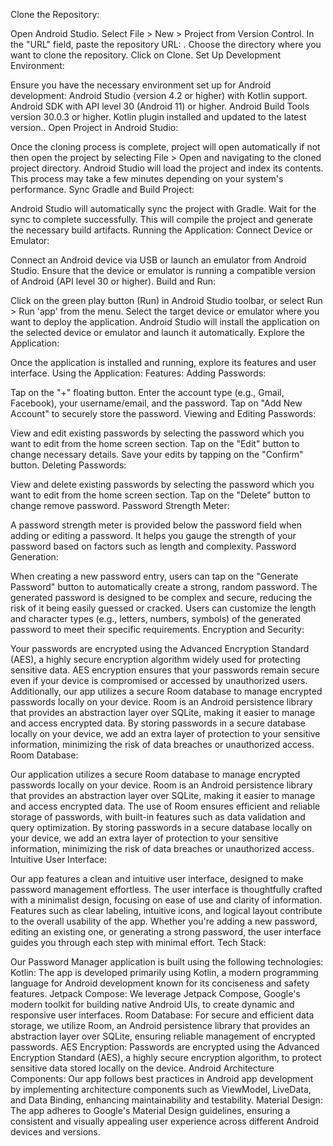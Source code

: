 Clone the Repository:

Open Android Studio.
Select File > New > Project from Version Control.
In the "URL" field, paste the repository URL: .
Choose the directory where you want to clone the repository.
Click on Clone.
Set Up Development Environment:

Ensure you have the necessary environment set up for Android development:
Android Studio (version 4.2 or higher) with Kotlin support.
Android SDK with API level 30 (Android 11) or higher.
Android Build Tools version 30.0.3 or higher.
Kotlin plugin installed and updated to the latest version..
Open Project in Android Studio:

Once the cloning process is complete, project will open automatically if not then open the project by selecting File > Open and navigating to the cloned project directory.
Android Studio will load the project and index its contents. This process may take a few minutes depending on your system's performance.
Sync Gradle and Build Project:

Android Studio will automatically sync the project with Gradle. Wait for the sync to complete successfully.
This will compile the project and generate the necessary build artifacts.
Running the Application:
Connect Device or Emulator:

Connect an Android device via USB or launch an emulator from Android Studio.
Ensure that the device or emulator is running a compatible version of Android (API level 30 or higher).
Build and Run:

Click on the green play button (Run) in Android Studio toolbar, or select Run > Run 'app' from the menu.
Select the target device or emulator where you want to deploy the application.
Android Studio will install the application on the selected device or emulator and launch it automatically.
Explore the Application:

Once the application is installed and running, explore its features and user interface.
Using the Application:
Features:
Adding Passwords:

Tap on the "+" floating button.
Enter the account type (e.g., Gmail, Facebook), your username/email, and the password.
Tap on "Add New Account" to securely store the password.
Viewing and Editing Passwords:

View and edit existing passwords by selecting the password which you want to edit from the home screen section.
Tap on the "Edit" button to change necessary details.
Save your edits by tapping on the "Confirm" button.
Deleting Passwords:

View and delete existing passwords by selecting the password which you want to edit from the home screen section.
Tap on the "Delete" button to change remove password.
Password Strength Meter:

A password strength meter is provided below the password field when adding or editing a password.
It helps you gauge the strength of your password based on factors such as length and complexity.
Password Generation:

When creating a new password entry, users can tap on the "Generate Password" button to automatically create a strong, random password.
The generated password is designed to be complex and secure, reducing the risk of it being easily guessed or cracked.
Users can customize the length and character types (e.g., letters, numbers, symbols) of the generated password to meet their specific requirements.
Encryption and Security:

Your passwords are encrypted using the Advanced Encryption Standard (AES), a highly secure encryption algorithm widely used for protecting sensitive data.
AES encryption ensures that your passwords remain secure even if your device is compromised or accessed by unauthorized users.
Additionally, our app utilizes a secure Room database to manage encrypted passwords locally on your device.
Room is an Android persistence library that provides an abstraction layer over SQLite, making it easier to manage and access encrypted data.
By storing passwords in a secure database locally on your device, we add an extra layer of protection to your sensitive information, minimizing the risk of data breaches or unauthorized access.
Room Database:

Our application utilizes a secure Room database to manage encrypted passwords locally on your device.
Room is an Android persistence library that provides an abstraction layer over SQLite, making it easier to manage and access encrypted data.
The use of Room ensures efficient and reliable storage of passwords, with built-in features such as data validation and query optimization.
By storing passwords in a secure database locally on your device, we add an extra layer of protection to your sensitive information, minimizing the risk of data breaches or unauthorized access.
Intuitive User Interface:

Our app features a clean and intuitive user interface, designed to make password management effortless.
The user interface is thoughtfully crafted with a minimalist design, focusing on ease of use and clarity of information.
Features such as clear labeling, intuitive icons, and logical layout contribute to the overall usability of the app.
Whether you're adding a new password, editing an existing one, or generating a strong password, the user interface guides you through each step with minimal effort.
Tech Stack:

Our Password Manager application is built using the following technologies:
Kotlin: The app is developed primarily using Kotlin, a modern programming language for Android development known for its conciseness and safety features.
Jetpack Compose: We leverage Jetpack Compose, Google's modern toolkit for building native Android UIs, to create dynamic and responsive user interfaces.
Room Database: For secure and efficient data storage, we utilize Room, an Android persistence library that provides an abstraction layer over SQLite, ensuring reliable management of encrypted passwords.
AES Encryption: Passwords are encrypted using the Advanced Encryption Standard (AES), a highly secure encryption algorithm, to protect sensitive data stored locally on the device.
Android Architecture Components: Our app follows best practices in Android app development by implementing architecture components such as ViewModel, LiveData, and Data Binding, enhancing maintainability and testability.
Material Design: The app adheres to Google's Material Design guidelines, ensuring a consistent and visually appealing user experience across different Android devices and versions.
